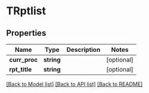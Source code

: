 # TRptlist

## Properties
Name | Type | Description | Notes
------------ | ------------- | ------------- | -------------
**curr_proc** | **string** |  | [optional] 
**rpt_title** | **string** |  | [optional] 

[[Back to Model list]](../README.md#documentation-for-models) [[Back to API list]](../README.md#documentation-for-api-endpoints) [[Back to README]](../README.md)


